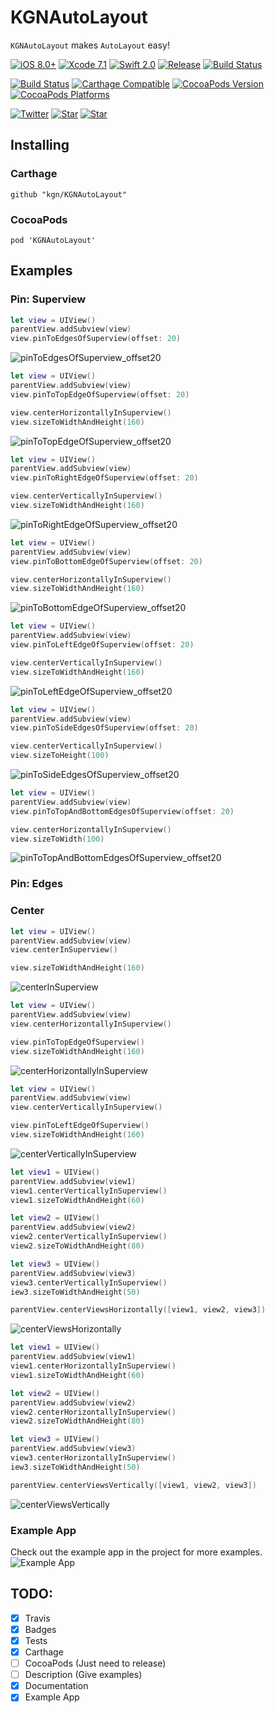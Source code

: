 # KGNAutoLayout

`KGNAutoLayout` makes `AutoLayout` easy!

[![iOS 8.0+](http://img.shields.io/badge/iOS-8.0%2B-blue.svg)]()
[![Xcode 7.1](http://img.shields.io/badge/Xcode-7.1-blue.svg)]()
[![Swift 2.0](http://img.shields.io/badge/Swift-2.0-blue.svg)]()
[![Release](https://img.shields.io/github/release/kgn/KGNAutoLayout.svg)](/releases)
[![Build Status](http://img.shields.io/badge/License-MIT-lightgrey.svg)](/LICENSE)

[![Build Status](https://travis-ci.org/kgn/KGNAutoLayout.svg)](https://travis-ci.org/kgn/KGNAutoLayout)
[![Carthage Compatible](https://img.shields.io/badge/Carthage-Compatible-4BC51D.svg)](https://github.com/Carthage/Carthage)
[![CocoaPods Version](https://img.shields.io/cocoapods/v/KGNAutoLayout.svg)](https://cocoapods.org/pods/KGNAutoLayout)
[![CocoaPods Platforms](https://img.shields.io/cocoapods/p/KGNAutoLayout.svg)](https://cocoapods.org/pods/KGNAutoLayout)

[![Twitter](https://img.shields.io/badge/Twitter-@iamkgn-55ACEE.svg)](http://twitter.com/iamkgn)
[![Star](https://img.shields.io/github/followers/kgn.svg?style=social&label=Follow%20%40kgn)](https://github.com/kgn)
[![Star](https://img.shields.io/github/stars/kgn/KGNAutoLayout.svg?style=social&label=Star)](https://github.com/kgn/KGNAutoLayout)

## Installing

### Carthage
```
github "kgn/KGNAutoLayout"
```

### CocoaPods
```
pod 'KGNAutoLayout'
```

## Examples

### Pin: Superview

``` Swift
let view = UIView()
parentView.addSubview(view)
view.pinToEdgesOfSuperview(offset: 20)
```
![pinToEdgesOfSuperview_offset20](Example/Snapshots/pinToEdgesOfSuperview_offset20.png)


``` Swift
let view = UIView()
parentView.addSubview(view)
view.pinToTopEdgeOfSuperview(offset: 20)

view.centerHorizontallyInSuperview()
view.sizeToWidthAndHeight(160)
```
![pinToTopEdgeOfSuperview_offset20](Example/Snapshots/pinToTopEdgeOfSuperview_offset20.png)


``` Swift
let view = UIView()
parentView.addSubview(view)
view.pinToRightEdgeOfSuperview(offset: 20)

view.centerVerticallyInSuperview()
view.sizeToWidthAndHeight(160)
```
![pinToRightEdgeOfSuperview_offset20](Example/Snapshots/pinToRightEdgeOfSuperview_offset20.png)


``` Swift
let view = UIView()
parentView.addSubview(view)
view.pinToBottomEdgeOfSuperview(offset: 20)

view.centerHorizontallyInSuperview()
view.sizeToWidthAndHeight(160)
```
![pinToBottomEdgeOfSuperview_offset20](Example/Snapshots/pinToBottomEdgeOfSuperview_offset20.png)


``` Swift
let view = UIView()
parentView.addSubview(view)
view.pinToLeftEdgeOfSuperview(offset: 20)

view.centerVerticallyInSuperview()
view.sizeToWidthAndHeight(160)
```
![pinToLeftEdgeOfSuperview_offset20](Example/Snapshots/pinToLeftEdgeOfSuperview_offset20.png)


``` Swift
let view = UIView()
parentView.addSubview(view)
view.pinToSideEdgesOfSuperview(offset: 20)

view.centerVerticallyInSuperview()
view.sizeToHeight(100)
```
![pinToSideEdgesOfSuperview_offset20](Example/Snapshots/pinToSideEdgesOfSuperview_offset20.png)


``` Swift
let view = UIView()
parentView.addSubview(view)
view.pinToTopAndBottomEdgesOfSuperview(offset: 20)

view.centerHorizontallyInSuperview()
view.sizeToWidth(100)
```
![pinToTopAndBottomEdgesOfSuperview_offset20](Example/Snapshots/pinToTopAndBottomEdgesOfSuperview_offset20.png)

### Pin: Edges
### Center

``` Swift
let view = UIView()
parentView.addSubview(view)
view.centerInSuperview()

view.sizeToWidthAndHeight(160)
```
![centerInSuperview](Example/Snapshots/centerInSuperview.png)


``` Swift
let view = UIView()
parentView.addSubview(view)
view.centerHorizontallyInSuperview()

view.pinToTopEdgeOfSuperview()
view.sizeToWidthAndHeight(160)
```
![centerHorizontallyInSuperview](Example/Snapshots/centerHorizontallyInSuperview.png)


``` Swift
let view = UIView()
parentView.addSubview(view)
view.centerVerticallyInSuperview()

view.pinToLeftEdgeOfSuperview()
view.sizeToWidthAndHeight(160)
```
![centerVerticallyInSuperview](Example/Snapshots/centerVerticallyInSuperview.png)


``` Swift
let view1 = UIView()
parentView.addSubview(view1)
view1.centerVerticallyInSuperview()
view1.sizeToWidthAndHeight(60)

let view2 = UIView()
parentView.addSubview(view2)
view2.centerVerticallyInSuperview()
view2.sizeToWidthAndHeight(80)

let view3 = UIView()
parentView.addSubview(view3)
view3.centerVerticallyInSuperview()
iew3.sizeToWidthAndHeight(50)

parentView.centerViewsHorizontally([view1, view2, view3])
```
![centerViewsHorizontally](Example/Snapshots/centerViewsHorizontally.png)


``` Swift
let view1 = UIView()
parentView.addSubview(view1)
view1.centerHorizontallyInSuperview()
view1.sizeToWidthAndHeight(60)

let view2 = UIView()
parentView.addSubview(view2)
view2.centerHorizontallyInSuperview()
view2.sizeToWidthAndHeight(80)

let view3 = UIView()
parentView.addSubview(view3)
view3.centerHorizontallyInSuperview()
iew3.sizeToWidthAndHeight(50)

parentView.centerViewsVertically([view1, view2, view3])
```
![centerViewsVertically](Example/Snapshots/centerViewsVertically.png)

### Example App

Check out the example app in the project for more examples.
![Example App](/KGNAutoLayoutExample.gif)

## TODO:
- [X] Travis
- [X] Badges
- [X] Tests
- [X] Carthage
- [ ] CocoaPods (Just need to release)
- [ ] Description (Give examples)
- [X] Documentation
- [X] Example App
